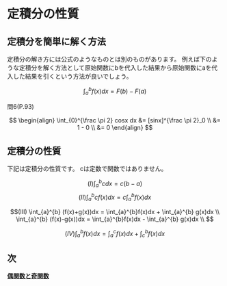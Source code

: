 # 定積分の性質
## 定積分を簡単に解く方法
定積分の解き方には公式のようなものとは別のものがあります。
例えば下のような定積分を解く方法として原始関数にbを代入した結果から原始関数にaを代入した結果を引くという方法が良いでしょう。

$$ \int_{a}^{b}f(x) dx = F(b) - F(a)$$

問6(P.93)

$$
\begin{align}
\int_{0}^{\frac \pi 2} cosx dx &= [sinx]^{\frac \pi 2}_0 \\
&= 1 - 0 \\
&= 0
\end{align}
$$

## 定積分の性質
下記は定積分の性質です。
cは定数で関数ではありません。

$$ (I) \int_{a}^{b} cdx = c(b - a)$$
$$(II) \int_{a}^{b} cf(x)dx = c \int_{a}^{b} f(x)dx $$

$$(III) \int_{a}^{b} (f(x)+g(x))dx = \int_{a}^{b}f(x)dx + \int_{a}^{b} g(x)dx \\
\int_{a}^{b} (f(x)-g(x))dx = \int_{a}^{b}f(x)dx - \int_{a}^{b} g(x)dx \\
$$

$$
(IV) \int_{a}^{b} f(x)dx = \int_{a}^{c} f(x)dx + \int_{c}^{b} f(x)dx
$$

## 次

**[偶関数と奇関数](./no5.md)**